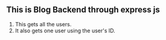 ## This is Blog Backend through express js

1. This gets all the users.
2. It also gets one user using the user's ID.
